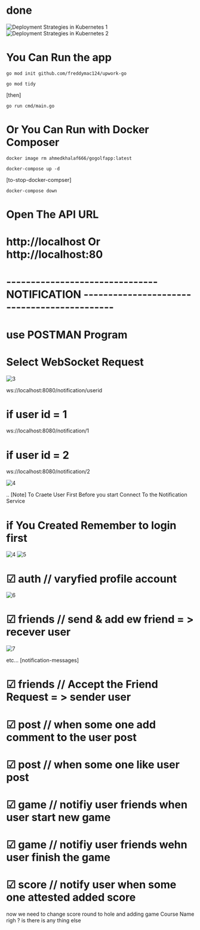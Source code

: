 
# done
![Deployment Strategies in Kubernetes 1](img/1.png)
![Deployment Strategies in Kubernetes 2](img/2.png)


# You Can Run the app 
    go mod init github.com/freddymac124/upwork-go

    go mod tidy

[then]

    go run cmd/main.go


# Or You Can Run with Docker Composer 

    docker image rm ahmedkhalaf666/gogolfapp:latest

    docker-compose up -d

[to-stop-docker-compser]
    
    docker-compose down

# Open The API URL 
# http://localhost Or http://localhost:80

# -------------------------------  NOTIFICATION --------------------------------------------
 # use POSTMAN Program
 # Select WebSocket Request

  ![3](img/3.png)



ws://localhost:8080/notification/userid
# if user id = 1

ws://localhost:8080/notification/1

# if user id = 2
ws://localhost:8080/notification/2

  ![4](img/4.png)

.. [Note] To Craete User First Before you start Connect To the Notification Service
# if You Created Remember to login first

  ![4](img/4.png)
  ![5](img/5.png)
# ☑ auth // varyfied profile account
  ![6](img/6.png)
# ☑ friends // send & add ew friend = > recever user
  ![7](img/7.png)


etc...
[notification-messages]
# ☑ friends // Accept the Friend Request = > sender user
# ☑ post // when some one add comment to the user post
# ☑ post // when some one like user post
# ☑ game // notifiy user friends when user start new game
# ☑ game // notifiy user friends wehn user finish the game
# ☑ score // notify user when some one attested added score




now we need to change score round to hole
and adding game Course Name
righ ? is there is any thing else
